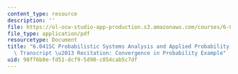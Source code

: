 ```yaml
---
content_type: resource
description: ''
file: https://ol-ocw-studio-app-production.s3.amazonaws.com/courses/6-041sc-probabilistic-systems-analysis-and-applied-probability-fall-2013/98ff6b8efd51dcf95d90c854cab5c7df_MIT6_041SCF13_Edit2_No33_Rec20_P3_ConvgProb2_300k.pdf
file_type: application/pdf
resourcetype: Document
title: "6.041SC Probabilistic Systems Analysis and Applied Probability, Fall 2013\
  \ Transcript \u2013 Recitation: Convergence in Probability Example"
uid: 98ff6b8e-fd51-dcf9-5d90-c854cab5c7df
---
```

